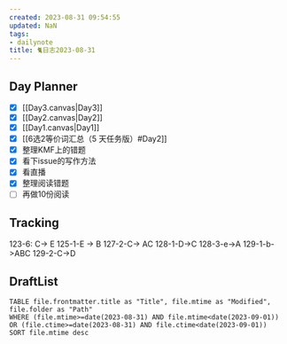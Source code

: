 ```yaml
---
created: 2023-08-31 09:54:55
updated: NaN
tags: 
- dailynote
title: 🐈日志2023-08-31
---
```


## Day Planner
- [x] [[Day3.canvas|Day3]]
- [x] [[Day2.canvas|Day2]]
- [x] [[Day1.canvas|Day1]]
- [x] [[6选2等价词汇总（5 天任务版）#Day2]]
- [x] 整理KMF上的错题
- [x] 看下issue的写作方法
- [x] 看直播
- [x] 整理阅读错题
- [ ] 再做10份阅读

## Tracking

123-6: C-> E
125-1-E -> B
127-2-C-> AC
128-1-D->C
128-3-e->A
129-1-b->ABC
129-2-C->D

## DraftList
<!--此处显示今日新增或修改的草稿或其它非文献笔记文件-->

```dataview
TABLE file.frontmatter.title as "Title", file.mtime as "Modified", file.folder as "Path"
WHERE (file.mtime>=date(2023-08-31) AND file.mtime<date(2023-09-01)) OR (file.ctime>=date(2023-08-31) AND file.ctime<date(2023-09-01))
SORT file.mtime desc
```
